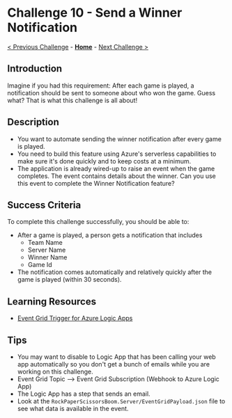 # Challenge 10 - Send a Winner Notification

[< Previous Challenge](./Challenge-09.md) - **[Home](../README.md)** - [Next Challenge >](./Challenge-11.md)

## Introduction

Imagine if you had this requirement: After each game is played, a notification should be sent to someone about who won the game. Guess what? That is what this challenge is all about!

## Description

- You want to automate sending the winner notification after every game is played.
- You need to build this feature using Azure's serverless capabilities to make sure it's done quickly and to keep costs at a minimum.
- The application is already wired-up to raise an event when the game completes. The event contains details about the winner. Can you use this event to complete the Winner Notification feature?

## Success Criteria

To complete this challenge successfully, you should be able to:

- After a game is played, a person gets a notification that includes
  - Team Name
  - Server Name
  - Winner Name
  - Game Id
- The notification comes automatically and relatively quickly after the game is played (within 30 seconds).

## Learning Resources

- [Event Grid Trigger for Azure Logic Apps](https://learn.microsoft.com/en-us/azure/event-grid/monitor-virtual-machine-changes-logic-app)

## Tips

- You may want to disable to Logic App that has been calling your web app automatically so you don't get a bunch of emails while you are working on this challenge.
- Event Grid Topic --> Event Grid Subscription (Webhook to Azure Logic App)
- The Logic App has a step that sends an email.
- Look at the `RockPaperScissorsBoom.Server/EventGridPayload.json` file to see what data is available in the event.
